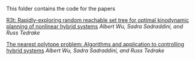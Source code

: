 This folder contains the code for the papers

[R3t: Rapidly-exploring random reachable set tree for optimal kinodynamic planning of nonlinear hybrid systems](http://groups.csail.mit.edu/robotics-center/public_papers/Wu20.pdf) *Albert Wu, Sadra Sadraddini, and Russ Tedrake*

[The nearest polytope problem: Algorithms and application to controlling hybrid systems](http://groups.csail.mit.edu/robotics-center/public_papers/Wu20a.pdf) *Albert Wu, Sadra Sadraddini, and Russ Tedrake*

